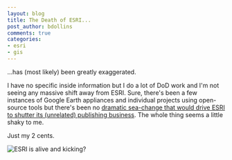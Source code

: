 ```yaml
---
layout: blog
title: The Death of ESRI...
post_author: bdollins
comments: true
categories:
- esri
- gis
---
```


...has (most likely) been greatly exaggerated.

I have no specific inside information but I do a lot of DoD work and I'm not seeing any massive shift away from ESRI. Sure, there's been a few instances of Google Earth appliances and individual projects using open-source tools but there's been no <a href="http://ubikcan.wordpress.com/2007/09/12/esri-cancels-its-books-loss-of-military-contracts-to-blaim/">dramatic sea-change that would drive ESRI to shutter its (unrelated) publishing business</a>. The whole thing seems a little shaky to me.

Just my 2 cents.

<img alt="ESRI is alive and kicking?" src="http://geobabble.files.wordpress.com/2007/09/simple_minds.jpg" />